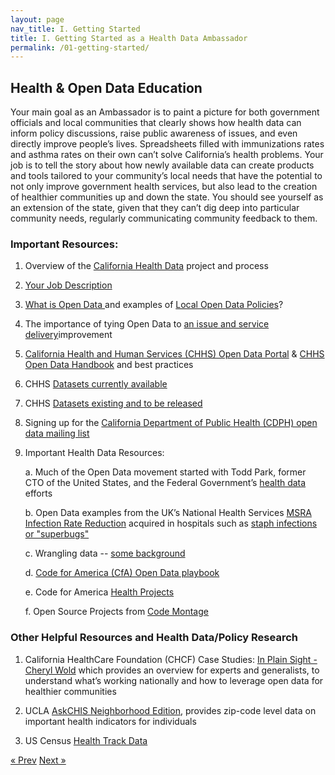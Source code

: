 ```yaml
---
layout: page
nav_title: I. Getting Started
title: I. Getting Started as a Health Data Ambassador
permalink: /01-getting-started/
---
```


## Health & Open Data Education

Your main goal as an Ambassador is to paint a picture for both government officials and local communities that clearly shows how health data can inform policy discussions, raise public awareness of issues, and even directly improve people’s lives. Spreadsheets filled with immunizations rates and asthma rates on their own can’t solve California’s health problems. Your job is to tell the story about how newly available data can create products and tools tailored to your community’s local needs that have the potential to not only improve government health services, but also lead to the creation of healthier communities up and down the state. You should see yourself as an extension of the state, given that they can’t dig deep into particular community needs, regularly communicating community feedback to them.

### Important Resources:

1. Overview of the [California Health Data](http://cahealthdata.org/) project and process

2. [Your Job Description](https://docs.google.com/document/d/1C_e1YRuEi0UgiRtQh5P2-UzGhznXK4t7YFikGQcVl3Y/edit)

3. [What is Open Data ](http://www.govtech.com/data/Got-Data-Make-it-Open-Data-with-These-Tips.html)and examples of [Local Open Data Policies](http://sunlightfoundation.com/policy/local/)?

4. The importance of tying Open Data to [an issue and service delivery](http://www.govtech.com/data/3-Ways-Cities-Can-Grow-Open-Data-Projects.html)improvement

5. [California Health and Human Services (CHHS) Open Data Portal](https://chhs.data.ca.gov/) & [CHHS Open Data Handbook](http://chhsopendata.github.io/) and best practices

6. CHHS [Datasets currently available](https://chhs.data.ca.gov/browse)

7. CHHS [Datasets existing and to be released](https://drive.google.com/file/d/0B42WJ5EAzpBtYTdkWG5uLWt3VWM/view)

8. Signing up for the [California Department of Public Health (CDPH) open data mailing list](http://apps.cdph.ca.gov/listsubscribe/default.aspx?list=cdphopendata)

9. Important Health Data Resources:

    a. Much of the Open Data movement started with Todd Park, former CTO of the United States, and the Federal Government’s [health data](http://www.theatlantic.com/technology/archive/2011/06/can-todd-park-revolutionize-the-health-care-industry/239708/) efforts

    b. Open Data examples from the UK’s National Health Services [MSRA Infection Rate Reduction](https://www.capgemini-consulting.com/resource-file-access/resource/pdf/opendata_pov_6feb.pdf) acquired in hospitals such as [staph infections or "superbugs" ](http://www.nhs.uk/news/2012/05may/Pages/mrsa-hospital-acquired-infection-rates.aspx)

    c. Wrangling data -- [some background](http://radar.oreilly.com/2015/01/lessons-from-next-generation-data-wrangling-tools.html)

    d. [Code for America (CfA) Open Data playbook](https://www.codeforamerica.org/governments/principles/open-data/)

    e. Code for America [Health Projects](http://www.codeforamerica.org/blog/category/health-2/)

    f. Open Source Projects from [Code Montage](https://www.codemontage.com/projects)

### Other Helpful Resources and Health Data/Policy Research

1. California HealthCare Foundation (CHCF) Case Studies: [In Plain Sight - Cheryl Wold](http://www.chcf.org/programs/marketmonitor/open-data/introduction) which provides an overview for experts and generalists, to understand what’s working nationally and how to leverage open data for healthier communities

2. UCLA [AskCHIS Neighborhood Edition](http://askchisne.ucla.edu/ask/SitePages/Login.aspx?ReturnUrl=%2fask%2f_layouts%2fAuthenticate.aspx%3fSource%3d%252Fask%252F%255Flayouts%252Fne%252Fdashboard%252Easpx&Source=%2Fask%2F_layouts%2Fne%2Fdashboard%2Easpx), provides zip-code level data on important health indicators for individuals

3. US Census [Health Track Data](http://www.census.gov/topics/health/data.html)

<!-- Pagination -->
<div class="pagination">
  <a class="pagination-item older" href="/">&laquo; Prev</a>
  <a class="pagination-item newer" href="/02-use-cases">Next &raquo;</a>
</div>
